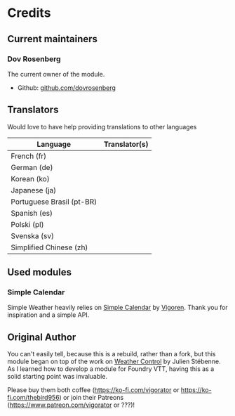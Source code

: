 # Credits

## Current maintainers

### Dov Rosenberg

The current owner of the module.

- Github: [github.com/dovrosenberg](https://github.com/dovrosenberg)

## Translators

Would love to have help providing translations to other languages

| Language                  | Translator(s)                                                               |
|---------------------------|-----------------------------------------------------------------------------|
| French (fr)               |                                                                             |
| German (de)               |                                                                             |
| Korean (ko)               |                                                                             |
| Japanese (ja)             |                                                                             |
| Portuguese Brasil (pt-BR) |                                                                             |
| Spanish (es)              |                                                                             |
| Polski (pl)               |                                                                             |
| Svenska (sv)              |                                                                             |
| Simplified Chinese (zh)   |                                                                             |

## Used modules

### Simple Calendar

Simple Weather heavily relies on [Simple Calendar](https://github.com/vigoren/foundryvtt-simple-calendar) by [Vigoren](https://github.com/vigoren). Thank you for inspiration  and a simple API.

## Original Author

You can't easily tell, because this is a rebuild, rather than a fork, but this module began on top of the work on [Weather Control](https://gitlab.com/jstebenne/foundryvtt-weather-control) by Julien Stébenne.  As I learned how to develop a module for Foundry VTT, having this as a solid starting point was invaluable.



Please buy them both coffee (https://ko-fi.com/vigorator  or https://ko-fi.com/thebird956) or join their Patreons (https://www.patreon.com/vigorator or ???)!

